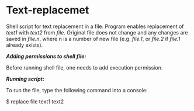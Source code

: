 # Text-replacemet
Shell script for text replacement in a file.
Program enables replacement of _text1_ with _text2_ from _file_.
Original file does not change and any changes are saved in _file.n_, where n is a number of new file (e.g. _file.1_, or _file.2_ if _file.1_ already exists).

***Adding permissions to shell file:***

Before running shell file, one needs to add execution permission.

***Running script:***

To run the file, type the following command into a console:
  
  $ replace file text1 text2
